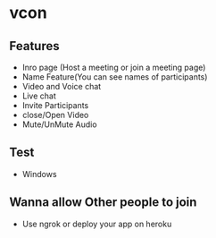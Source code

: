 # vcon

## Features

- Inro page (Host a meeting or join a meeting page)
- Name Feature(You can see names of participants)
- Video and Voice chat
- Live chat
- Invite Participants
- close/Open Video
- Mute/UnMute Audio

## Test

- Windows

## Wanna allow Other people to join

- Use ngrok or deploy your app on heroku

